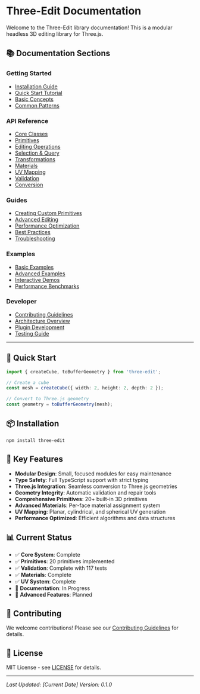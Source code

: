 # Three-Edit Documentation

Welcome to the Three-Edit library documentation! This is a modular headless 3D editing library for Three.js.

## 📚 **Documentation Sections**

### **Getting Started**
- [Installation Guide](./getting-started/installation.md)
- [Quick Start Tutorial](./getting-started/quick-start.md)
- [Basic Concepts](./getting-started/concepts.md)
- [Common Patterns](./getting-started/patterns.md)

### **API Reference**
- [Core Classes](./api/core.md)
- [Primitives](./api/primitives.md)
- [Editing Operations](./api/editing.md)
- [Selection & Query](./api/selection.md)
- [Transformations](./api/transform.md)
- [Materials](./api/materials.md)
- [UV Mapping](./api/uv.md)
- [Validation](./api/validation.md)
- [Conversion](./api/conversion.md)

### **Guides**
- [Creating Custom Primitives](./guides/custom-primitives.md)
- [Advanced Editing](./guides/advanced-editing.md)
- [Performance Optimization](./guides/performance.md)
- [Best Practices](./guides/best-practices.md)
- [Troubleshooting](./guides/troubleshooting.md)

### **Examples**
- [Basic Examples](./examples/basic.md)
- [Advanced Examples](./examples/advanced.md)
- [Interactive Demos](./examples/demos.md)
- [Performance Benchmarks](./examples/benchmarks.md)

### **Developer**
- [Contributing Guidelines](./developer/contributing.md)
- [Architecture Overview](./developer/architecture.md)
- [Plugin Development](./developer/plugins.md)
- [Testing Guide](./developer/testing.md)

---

## 🚀 **Quick Start**

```typescript
import { createCube, toBufferGeometry } from 'three-edit';

// Create a cube
const mesh = createCube({ width: 2, height: 2, depth: 2 });

// Convert to Three.js geometry
const geometry = toBufferGeometry(mesh);
```

## 📦 **Installation**

```bash
npm install three-edit
```

## 🎯 **Key Features**

- **Modular Design**: Small, focused modules for easy maintenance
- **Type Safety**: Full TypeScript support with strict typing
- **Three.js Integration**: Seamless conversion to Three.js geometries
- **Geometry Integrity**: Automatic validation and repair tools
- **Comprehensive Primitives**: 20+ built-in 3D primitives
- **Advanced Materials**: Per-face material assignment system
- **UV Mapping**: Planar, cylindrical, and spherical UV generation
- **Performance Optimized**: Efficient algorithms and data structures

## 📊 **Current Status**

- ✅ **Core System**: Complete
- ✅ **Primitives**: 20 primitives implemented
- ✅ **Validation**: Complete with 117 tests
- ✅ **Materials**: Complete
- ✅ **UV System**: Complete
- 🔄 **Documentation**: In Progress
- 🔄 **Advanced Features**: Planned

## 🤝 **Contributing**

We welcome contributions! Please see our [Contributing Guidelines](./developer/contributing.md) for details.

## 📄 **License**

MIT License - see [LICENSE](../LICENSE) for details.

---

*Last Updated: [Current Date]*
*Version: 0.1.0* 
